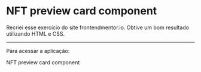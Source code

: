 <h1>
NFT preview card component
</h1>

<p>
Recriei esse exercício do site frontendmentor.io.
Obtive um bom resultado utilizando HTML e CSS.
<hr>
Para acessar a aplicação:
</p>

NFT preview card component

